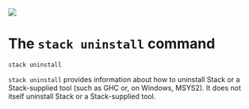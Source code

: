 <div class="hidden-warning"><a href="https://docs.haskellstack.org/"><img src="https://cdn.jsdelivr.net/gh/commercialhaskell/stack/doc/img/hidden-warning.svg"></a></div>

# The `stack uninstall` command

~~~text
stack uninstall
~~~

`stack uninstall` provides information about how to uninstall Stack or a
Stack-supplied tool (such as GHC or, on Windows, MSYS2). It does not
itself uninstall Stack or a Stack-supplied tool.
